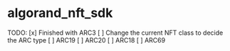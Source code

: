 # algorand_nft_sdk

TODO:
[x] Finished with ARC3
[ ] Change the current NFT class to decide the ARC type
[ ] ARC19
[ ] ARC20
[ ] ARC18
[ ] ARC69
